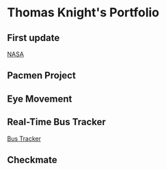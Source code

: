# Thomas Knight's Portfolio
## First update
<a href="http://www.nasa.gov"> NASA </a>
## Pacmen Project
## Eye Movement
## Real-Time Bus Tracker
<a href="https://thomasmknight.github.io/RealtimeBusTracking/"> Bus Tracker </a>
## Checkmate
